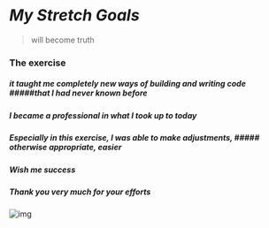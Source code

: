 # *My Stretch Goals*
> will become truth 


### The exercise
##### it taught me completely new ways of building and writing code #####that I had never known before
##### I became a professional in what I took up to today
##### Especially in this exercise, I was able to make adjustments, ##### otherwise appropriate, easier
##### Wish me success
##### Thank you very much for your efforts

![img](https://i.pinimg.com/originals/73/22/17/732217524ec2661931eda73e8b658854.jpg)